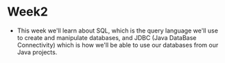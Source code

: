 # Week2

- This week we'll learn about SQL, which is the query language we'll use to create and manipulate databases, and JDBC (Java DataBase Connectivity) which is how we'll be able to use our databases from our Java projects.
